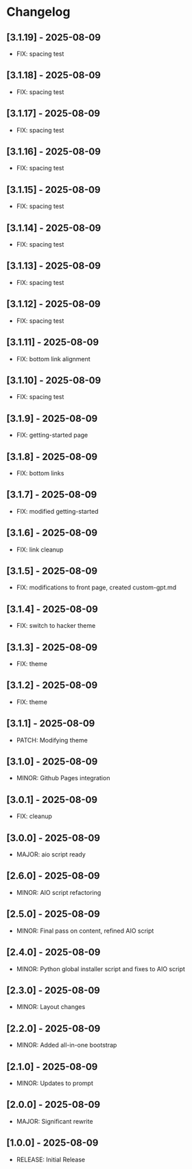 # Changelog

## [3.1.19] - 2025-08-09
- FIX: spacing test

## [3.1.18] - 2025-08-09
- FIX: spacing test

## [3.1.17] - 2025-08-09
- FIX: spacing test

## [3.1.16] - 2025-08-09
- FIX: spacing test

## [3.1.15] - 2025-08-09
- FIX: spacing test

## [3.1.14] - 2025-08-09
- FIX: spacing test

## [3.1.13] - 2025-08-09
- FIX: spacing test

## [3.1.12] - 2025-08-09
- FIX: spacing test

## [3.1.11] - 2025-08-09
- FIX: bottom link alignment

## [3.1.10] - 2025-08-09
- FIX: spacing test

## [3.1.9] - 2025-08-09
- FIX: getting-started page

## [3.1.8] - 2025-08-09
- FIX: bottom links

## [3.1.7] - 2025-08-09
- FIX: modified getting-started

## [3.1.6] - 2025-08-09
- FIX: link cleanup

## [3.1.5] - 2025-08-09
- FIX: modifications to front page, created custom-gpt.md

## [3.1.4] - 2025-08-09
- FIX: switch to hacker theme

## [3.1.3] - 2025-08-09
- FIX: theme

## [3.1.2] - 2025-08-09
- FIX: theme

## [3.1.1] - 2025-08-09
- PATCH: Modifying theme

## [3.1.0] - 2025-08-09
- MINOR: Github Pages integration

## [3.0.1] - 2025-08-09
- FIX: cleanup

## [3.0.0] - 2025-08-09
- MAJOR: aio script ready

## [2.6.0] - 2025-08-09
- MINOR: AIO script refactoring

## [2.5.0] - 2025-08-09
- MINOR: Final pass on content, refined AIO script

## [2.4.0] - 2025-08-09
- MINOR: Python global installer script and fixes to AIO script

## [2.3.0] - 2025-08-09
- MINOR: Layout changes

## [2.2.0] - 2025-08-09
- MINOR: Added all-in-one bootstrap

## [2.1.0] - 2025-08-09
- MINOR: Updates to prompt

## [2.0.0] - 2025-08-09
- MAJOR: Significant rewrite

## [1.0.0] - 2025-08-09
- RELEASE: Initial Release